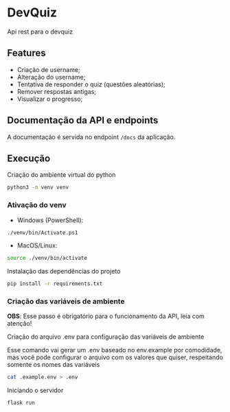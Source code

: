 # DevQuiz

Api rest para o devquiz

## Features

- Criação de username;
- Alteração do username;
- Tentativa de responder o quiz (questões aleatórias);
- Remover respostas antigas;
- Visualizar o progresso;

## Documentação da API e endpoints

A documentação é servida no endpoint `/docs` da aplicação.

## Execução

Criação do ambiente virtual do python

```sh
python3 -m venv venv
```

### Ativação do venv

- Windows (PowerShell):

```sh
./venv/bin/Activate.ps1
```

- MacOS/Linux:

```sh
source ./venv/bin/activate
```

Instalação das dependências do projeto

```sh
pip install -r requirements.txt
```

### Criação das variáveis de ambiente

**OBS**: Esse passo é obrigatório para o funcionamento da API, leia com atenção!

Criação do arquivo .env para configuração das variáveis de ambiente

Esse comando vai gerar um .env baseado no env.example por comodidade, mas você pode configurar o arquivo com os valores que quiser, respeitando somente os nomes das variáveis

```sh
cat .example.env > .env
```

Iniciando o servidor

```sh
flask run
```

